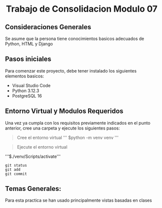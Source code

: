 <h1 align="center">Trabajo de Consolidacion Modulo 07</h1>

## Consideraciones Generales

Se asume que la persona tiene conocimientos basicos adecuados de Python, HTML y Django

## Pasos iniciales

Para comenzar este proyecto, debe tener instalado los siguientes elementos basicos:

* Visual Studio Code
* Python 3.12.3
* PostgreSQL 16

## Entorno Virtual y Modulos Requeridos

Una vez ya cumpla con los requisitos previamente indicados en el punto anterior, cree una carpeta y ejecute los siguientes pasos:

> Cree el entorno virtual
'''
$python -m venv venv
'''

> Ejecute el entorno virtual

'''$./venv/Scripts/activate'''

```
git status
git add
git commit
```
## Temas Generales:

Para esta practica se han usado principalmente vistas basadas en clases